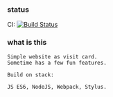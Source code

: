 

### status

CI: [![Build Status](https://travis-ci.org/pavbox/pavbox.github.io.svg?branch=master)](https://travis-ci.org/pavbox/pavbox.github.io)

### what is this

```
Simple website as visit card.
Sometime has a few fun features.

Build on stack:

JS ES6, NodeJS, Webpack, Stylus.

```
